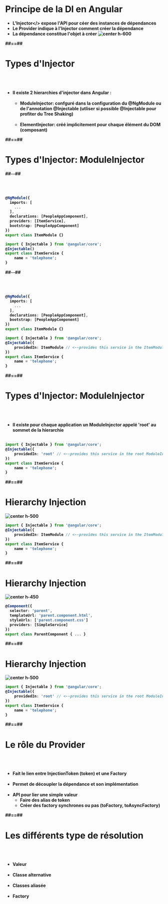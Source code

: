 <!-- .slide-->

# Principe de la DI en Angular

-   <b>L'Injector</> expose l'API pour céer des instances de dépendances
-   Le <b>Provider</b> indique à <b>l'Injector</b> comment créer la dépendance
-   La dépendance constitue l'objet à créer
    ![center h-600](assets/images/school/dependancy-injection/di_working.png)

##==##

<!-- .slide-->

# Types d'Injector

<br><br>

-   Il existe 2 hierarchies d'injector dans Angular :<br><br>
    -   <b>ModuleInjector</b>: confguré dans la configuration du @NgModule ou de l'annotation @Injectable (utliser si possible @Injectable pour profiter du Tree Shaking)<br><br>
    -   <b>ElementInjector</b>: créé implicitement pour chaque élément du DOM (composant)

##==##

<!-- .slide: class="two-column-layout"-->

# Types d'Injector: ModuleInjector

##--##

<!-- .slide: class="with-code inconsolata" -->

<br><br>

```typescript
@NgModule({
  imports: [
    ...
  ],
  declarations: [PeopleAppComponent],
  providers: [ItemService],
  bootstrap: [PeopleAppComponent]
})
export class ItemModule {}
```

<!-- .element: class="medium-code"-->

```typescript
import { Injectable } from '@angular/core';
@Injectable()
export class ItemService {
    name = 'telephone';
}
```

<!-- .element: class="medium-code"-->

##--##

<!-- .slide: class="with-code inconsolata" -->

<br><br>

```typescript
@NgModule({
  imports: [
    ...
  ],
  declarations: [PeopleAppComponent],
  bootstrap: [PeopleAppComponent]
})
export class ItemModule {}
```

<!-- .element: class="medium-code"-->

```typescript
import { Injectable } from '@angular/core';
@Injectable({
    providedIn: ItemModule // <--provides this service in the ItemModule ModuleInjector
})
export class ItemService {
    name = 'telephone';
}
```

<!-- .element: class="medium-code"-->

##==##

<!-- .slide: class="with-code inconsolata" -->

# Types d'Injector: ModuleInjector

<br><br>

-   Il existe pour chaque application un ModuleInjector appelé <b>'root'</b> au sommet de la hierarchie
    <br><br>

```typescript
import { Injectable } from '@angular/core';
@Injectable({
    providedIn: 'root' // <--provides this service in the root ModuleInjector
})
export class ItemService {
    name = 'telephone';
}
```

<!-- .element: class="big-code" -->

##==##

<!-- .slide: class="with-code inconsolata" -->

# Hierarchy Injection

![center h-500](assets/images/school/dependancy-injection/DI-module.png)

```typescript
import { Injectable } from '@angular/core';
@Injectable({
    providedIn: ItemModule // <--provides this service in the ItemModule ModuleInjector
})
export class ItemService {
    name = 'telephone';
}
```

<!-- .element: class="medium-code" -->

##==##

<!-- .slide: class="with-code inconsolata" -->

# Hierarchy Injection

![center h-450](assets/images/school/dependancy-injection/DI-parent.png)

```typescript
@Component({
  selector: 'parent',
  templateUrl: 'parent.component.html',
  styleUrls: ['parent.component.css']
  providers: [SimpleService]
})
export class ParentComponent { ... }
```

<!-- .element: class="medium-code" -->

##==##

<!-- .slide: class="with-code inconsolata" -->

# Hierarchy Injection

![center h-500](assets/images/school/dependancy-injection/DI-root.png)

```typescript
import { Injectable } from '@angular/core';
@Injectable({
    providedIn: 'root' // <--provides this service in the root ModuleInjector
})
export class ItemService {
    name = 'telephone';
}
```

<!-- .element: class="medium-code" -->

##==##

<!-- .slide -->

# Le rôle du Provider

<br><br>

-   Fait le lien entre <b>InjectionToken</b> (token) et une <b>Factory</b><br><br>
-   Permet de découpler la dépendance et son implémentation<br><br>
-   API pour lier une simple valeur
    -   Faire des alias de token
    -   Créer des factory synchrones ou pas (toFactory, toAsyncFactory)

##==##

<!-- .slide -->

# Les différents type de résolution

<br><br>

-   Valeur<br><br>
-   Classe alternative<br><br>
-   Classes aliasée<br><br>
-   Factory
